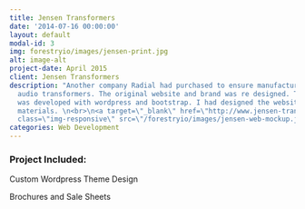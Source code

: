 ```yaml
---
title: Jensen Transformers
date: '2014-07-16 00:00:00'
layout: default
modal-id: 3
img: forestryio/images/jensen-print.jpg
alt: image-alt
project-date: April 2015
client: Jensen Transformers
description: "Another company Radial had purchased to ensure manufacturing for their
  audio transformers. The original website and brand was re designed. The website
  was developed with wordpress and bootstrap. I had designed the website and print
  materials. \n<br>\n<a target=\"_blank\" href=\"http://www.jensen-transformers.com\">www.jensen-transformers.com</a>\n\n<img
  class=\"img-responsive\" src=\"/forestryio/images/jensen-web-mockup.jpg\">"
categories: Web Development
---
```

### Project Included:

Custom Wordpress Theme Design

Brochures and Sale Sheets